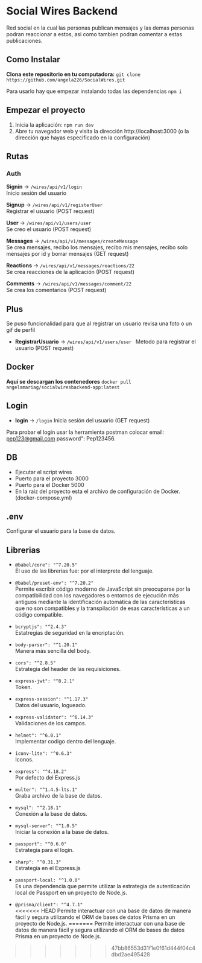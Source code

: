 # Social Wires Backend

Red social en la cual las personas publican mensajes y las demas personas podran reaccionar a estos, asi como tambien podran comentar a estas publicaciones.

## **Como Instalar**


**Clona este repositorio en tu computadora:** `git clone https://github.com/angela226/SocialWires.git`

Para usarlo hay que empezar instalando todas las dependencias
`npm i`



## Empezar el proyecto
1. Inicia la aplicación: `npm run dev`
2. Abre tu navegador web y visita la dirección http://localhost:3000 (o la dirección que hayas especificado en la configuración)


## Rutas

### Auth


**Signin** ->  `/wires/api/v1/login`   
Inicio sesión del usuario

**Signup** ->  `/wires/api/v1/registerUser`\
Registrar el usuario (POST request)

**User** ->   `/wires/api/v1/users/user`\
Se creo el usuario (POST request)

**Messages** ->  `/wires/api/v1/messages/createMessage`\
Se crea mensajes, recibo los mensajes, recibo mis mensajes, recibo solo mensajes por id y borrar mensajes (GET request)

**Reactions** ->  `/wires/api/v1/messages/reactions/22`\
Se crea reacciones de la aplicación (POST request)

**Comments** ->  `/wires/api/v1/messages/comment/22`\
Se crea los comentarios (POST request)


## Plus
Se puso funcionalidad para que al registrar un usuario revisa una foto o un gif de perfil
- **RegistrarUsuario** ->  `/wires/api/v1/users/user `
Metodo para registrar el usuario (POST request)


## Docker
**Aquí se descargan los contenedores**
`docker pull angelamariag/socialwiresbackend-app:latest`



## Login 

- **login** -> `/login` Inicia sesión del usuario (GET request)

Para probar el login usar la herramienta postman colocar 
email: pep123@gmail.com
password": Pep123456.

## DB

- Ejecutar el script wires 
- Puerto para el proyecto 3000
- Puerto para el Docker 5000 
- En la raiz del proyecto esta el archivo de configuración de Docker. 
(docker-compose.yml)



## .env 
Configurar el usuario para la base de datos.

## Librerias 
- `@babel/core": "^7.20.5"`\
El uso de las librerias fue: por el interprete del lenguaje.

- `@babel/preset-env": "^7.20.2"`\
Permite escribir código moderno de JavaScript sin preocuparse por la compatibilidad con los navegadores o entornos de ejecución más antiguos mediante la identificación automática de las características que no son compatibles y la transpilación de esas características a un código compatible.

- `bcryptjs": "^2.4.3"`\
Estatregias de seguridad en la encriptación.

- `body-parser": "^1.20.1"`\
Manera más sencilla del body. 


- `cors": "^2.8.5"`\
Estrategia del header de las requisiciones. 


- `express-jwt": "^8.2.1"`\
Token. 


- `express-session": "^1.17.3"`\
Datos del usuario, logueado. 

- `express-validator": "^6.14.3"`\
Validaciones de los campos. 


- `helmet": "^6.0.1"`\
Implementar codigo dentro del lenguaje. 


- `iconv-lite": "^0.6.3"`\
Iconos. 

- `express": "^4.18.2"`\
Por defecto del Express.js

- `multer": "^1.4.5-lts.1"`\
Graba archivo de la base de datos. 

- `mysql": "^2.18.1"`\
Conexión a la base de datos. 

- `mysql-server": "^1.0.5"`\
Iniciar la conexión a la base de datos. 

- `passport": "^0.6.0"`\
Estrategia para el login. 

- `sharp": "^0.31.3"`\
Estrategia en el Express.js 

- `passport-local: "^1.0.0"`\
Es una dependencia que permite utilizar la estrategia de autenticación local de Passport en un proyecto de Node.js.

- `@prisma/client": "^4.7.1"`\
<<<<<<< HEAD
Permite interactuar con una base de datos de manera fácil y segura utilizando el ORM de bases de datos Prisma en un proyecto de Node.js.
=======
Permite interactuar con una base de datos de manera fácil y segura utilizando el ORM de bases de datos Prisma en un proyecto de Node.js.
>>>>>>> 47bb86553d31f1e0f61d444f04c4dbd2ae495428
